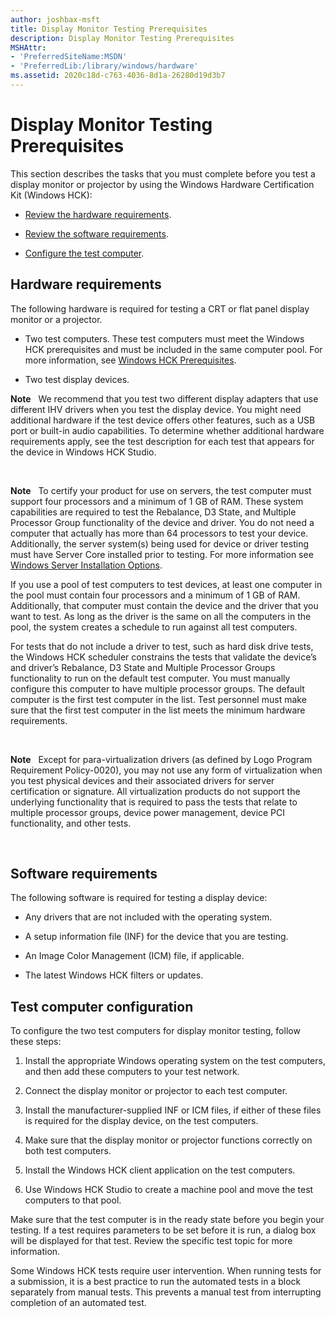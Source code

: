 ```yaml
---
author: joshbax-msft
title: Display Monitor Testing Prerequisites
description: Display Monitor Testing Prerequisites
MSHAttr:
- 'PreferredSiteName:MSDN'
- 'PreferredLib:/library/windows/hardware'
ms.assetid: 2020c18d-c763-4036-8d1a-26280d19d3b7
---
```


# Display Monitor Testing Prerequisites


This section describes the tasks that you must complete before you test a display monitor or projector by using the Windows Hardware Certification Kit (Windows HCK):

-   [Review the hardware requirements](#bkmk-hardwarerequirements).

-   [Review the software requirements](#bkmk-softwarerequirements).

-   [Configure the test computer](#bkmk-configure).

## <a href="" id="bkmk-hardwarerequirements"></a>Hardware requirements


The following hardware is required for testing a CRT or flat panel display monitor or a projector.

-   Two test computers. These test computers must meet the Windows HCK prerequisites and must be included in the same computer pool. For more information, see [Windows HCK Prerequisites](windows-hck-prerequisites.md).

-   Two test display devices.

**Note**  
We recommend that you test two different display adapters that use different IHV drivers when you test the display device. You might need additional hardware if the test device offers other features, such as a USB port or built-in audio capabilities. To determine whether additional hardware requirements apply, see the test description for each test that appears for the device in Windows HCK Studio.

 

**Note**  
To certify your product for use on servers, the test computer must support four processors and a minimum of 1 GB of RAM. These system capabilities are required to test the Rebalance, D3 State, and Multiple Processor Group functionality of the device and driver. You do not need a computer that actually has more than 64 processors to test your device. Additionally, the server system(s) being used for device or driver testing must have Server Core installed prior to testing. For more information see [Windows Server Installation Options](http://go.microsoft.com/fwlink/p/?LinkID=251454).

If you use a pool of test computers to test devices, at least one computer in the pool must contain four processors and a minimum of 1 GB of RAM. Additionally, that computer must contain the device and the driver that you want to test. As long as the driver is the same on all the computers in the pool, the system creates a schedule to run against all test computers.

For tests that do not include a driver to test, such as hard disk drive tests, the Windows HCK scheduler constrains the tests that validate the device’s and driver’s Rebalance, D3 State and Multiple Processor Groups functionality to run on the default test computer. You must manually configure this computer to have multiple processor groups. The default computer is the first test computer in the list. Test personnel must make sure that the first test computer in the list meets the minimum hardware requirements.

 

**Note**  
Except for para-virtualization drivers (as defined by Logo Program Requirement Policy-0020), you may not use any form of virtualization when you test physical devices and their associated drivers for server certification or signature. All virtualization products do not support the underlying functionality that is required to pass the tests that relate to multiple processor groups, device power management, device PCI functionality, and other tests.

 

## <a href="" id="bkmk-softwarerequirements"></a>Software requirements


The following software is required for testing a display device:

-   Any drivers that are not included with the operating system.

-   A setup information file (INF) for the device that you are testing.

-   An Image Color Management (ICM) file, if applicable.

-   The latest Windows HCK filters or updates.

## <a href="" id="bkmk-configure"></a>Test computer configuration


To configure the two test computers for display monitor testing, follow these steps:

1.  Install the appropriate Windows operating system on the test computers, and then add these computers to your test network.

2.  Connect the display monitor or projector to each test computer.

3.  Install the manufacturer-supplied INF or ICM files, if either of these files is required for the display device, on the test computers.

4.  Make sure that the display monitor or projector functions correctly on both test computers.

5.  Install the Windows HCK client application on the test computers.

6.  Use Windows HCK Studio to create a machine pool and move the test computers to that pool.

Make sure that the test computer is in the ready state before you begin your testing. If a test requires parameters to be set before it is run, a dialog box will be displayed for that test. Review the specific test topic for more information.

Some Windows HCK tests require user intervention. When running tests for a submission, it is a best practice to run the automated tests in a block separately from manual tests. This prevents a manual test from interrupting completion of an automated test.

 

 






